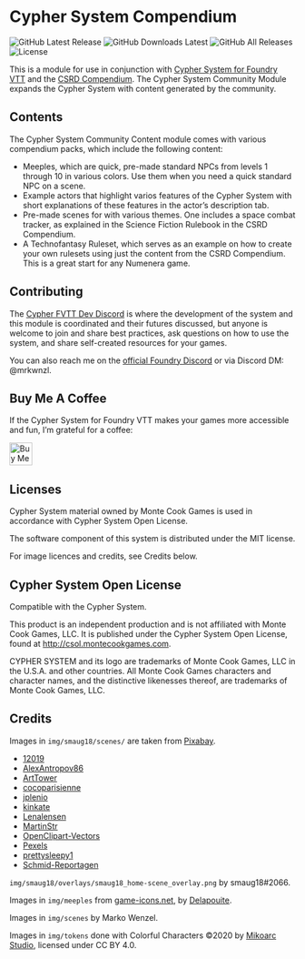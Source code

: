 # Cypher System Compendium

![GitHub Latest Release](https://img.shields.io/github/release/mrkwnzl/cyphersystem-community-module?style=flat-square)
![GitHub Downloads Latest](https://img.shields.io/github/downloads/mrkwnzl/cyphersystem-community-module/latest/total?style=flat-square)
![GitHub All Releases](https://img.shields.io/github/downloads/mrkwnzl/cyphersystem-community-module/total?style=flat-square)
![License](https://img.shields.io/github/license/mrkwnzl/cyphersystem-community-module?style=flat-square)

This is a module for use in conjunction with [Cypher System for Foundry VTT](https://foundryvtt.com/packages/cyphersystem/) and the [CSRD Compendium](https://foundryvtt.com/packages/cyphersystem-compendium/). The Cypher System Community Module expands the Cypher System with content generated by the community.

## Contents

The Cypher System Community Content module comes with various compendium packs, which include the following content:

- Meeples, which are quick, pre-made standard NPCs from levels 1 through 10 in various colors. Use them when you need a quick standard NPC on a scene.
- Example actors that highlight varios features of the Cypher System with short explanations of these features in the actor’s description tab.
- Pre-made scenes for with various themes. One includes a space combat tracker, as explained in the Science Fiction Rulebook in the CSRD Compendium.
- A Technofantasy Ruleset, which serves as an example on how to create your own rulesets using just the content from the CSRD Compendium. This is a great start for any Numenera game.

## Contributing

The [Cypher FVTT Dev Discord](https://discord.gg/C5zGgtyhwa) is where the development of the system and this module is coordinated and their futures discussed, but anyone is welcome to join and share best practices, ask questions on how to use the system, and share self-created resources for your games.

You can also reach me on the [official Foundry Discord](https://discord.gg/foundryvtt) or via Discord DM: @mrkwnzl.

## Buy Me A Coffee

If the Cypher System for Foundry VTT makes your games more accessible and fun, I’m grateful for a coffee:

<a href="https://www.buymeacoffee.com/mrkwnzl" target="_blank"><img src="https://cdn.buymeacoffee.com/buttons/v2/default-blue.png" alt="Buy Me A Coffee" height="40"></a>

## Licenses

Cypher System material owned by Monte Cook Games is used in accordance with Cypher System Open License.

The software component of this system is distributed under the MIT license.

For image licences and credits, see Credits below.

## Cypher System Open License

Compatible with the Cypher System.

This product is an independent production and is not affiliated with Monte Cook Games, LLC. It is published under the Cypher System Open License, found at http://csol.montecookgames.com.

CYPHER SYSTEM and its logo are trademarks of Monte Cook Games, LLC in the U.S.A. and other countries. All Monte Cook Games characters and character names, and the distinctive likenesses thereof, are trademarks of Monte Cook Games, LLC. 

## Credits

Images in `img/smaug18/scenes/` are taken from [Pixabay](https://pixabay.com). 

- [12019](https://pixabay.com/users/12019-12019/)
- [AlexAntropov86](https://pixabay.com/users/alexantropov86-2691829/)
- [ArtTower](https://pixabay.com/users/arttower-5337/)
- [cocoparisienne](https://pixabay.com/users/cocoparisienne-127419/)
- [jplenio](https://pixabay.com/users/jplenio-7645255/)
- [kinkate](https://pixabay.com/users/kinkate-4384506/)
- [Lenalensen](https://pixabay.com/users/lenalensen-2819406/)
- [MartinStr](https://pixabay.com/users/martinstr-108372/)
- [OpenClipart-Vectors](https://pixabay.com/users/openclipart-vectors-30363/)
- [Pexels](https://pixabay.com/users/pexels-2286921/)
- [prettysleepy1](https://pixabay.com/users/prettysleepy1-2855492/)
- [Schmid-Reportagen](https://pixabay.com/users/schmid-reportagen-646138/)

`img/smaug18/overlays/smaug18_home-scene_overlay.png` by smaug18#2066.

Images in `img/meeples` from [game-icons.net](https://game-icons.net), by [Delapouite](https://delapouite.com/).

Images in `img/scenes` by Marko Wenzel.

Images in `img/tokens` done with Colorful Characters ©2020 by [Mikoarc Studio](https://www.drivethrurpg.com/product/426982/FREE-STOCK-ART-100-Fantasy-Characters), licensed under CC BY 4.0.